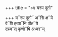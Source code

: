 +++
title = "०४ यस्य दूतो"

+++
य᳓स्य दूतो᳓ अ᳓सि क्ष᳓ये  
वे᳓षि हव्या᳓नि वीत᳓ये  
दस्म᳓त् कृणो᳓षि अध्वर᳓म्